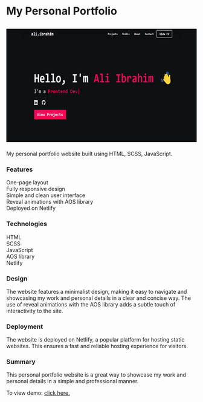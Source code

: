 # My Personal Portfolio

<h2 align="center">
  <img src="/assets/img/portfolio.webp" alt="" width="600px" height="300px" />
  <br>
</h2>

My personal portfolio website built using HTML, SCSS, JavaScript.

### Features
One-page layout\
Fully responsive design\
Simple and clean user interface\
Reveal animations with AOS library\
Deployed on Netlify

### Technologies
HTML\
SCSS\
JavaScript\
AOS library\
Netlify

### Design
The website features a minimalist design, making it easy to navigate and showcasing my work and personal details in a clear and concise way. The use of reveal animations with the AOS library adds a subtle touch of interactivity to the site.

### Deployment
The website is deployed on Netlify, a popular platform for hosting static websites. This ensures a fast and reliable hosting experience for visitors.

### Summary
This personal portfolio website is a great way to showcase my work and personal details in a simple and professional manner.

To view demo: [click here.](https://alibrahim.netlify.app/)
